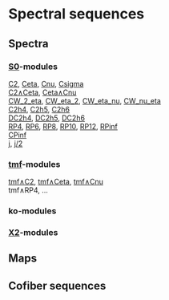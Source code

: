 # Spectral sequences
## Spectra
### [S0](./mix/S0_ss/index.html)-modules
[C2](./mix/C2_ss/index.html), [Ceta](./mix/Ceta_ss/index.html), [Cnu](./mix/Cnu_ss/index.html), [Csigma](./mix/Csigma_ss/index.html)<br>
[C2∧Ceta](./mix/C2_Ceta_ss/index.html), [Ceta∧Cnu](./mix/Ceta_Cnu_ss/index.html)<br>
[CW_2_eta](./mix/CW_2_eta_ss/index.html), [CW_eta_2](./mix/CW_eta_2_ss/index.html), [CW_eta_nu](./mix/CW_eta_nu_ss/index.html), [CW_nu_eta](./mix/CW_nu_eta_ss/index.html)<br>
[C2h4](./mix/C2h4_ss/index.html), [C2h5](./mix/C2h5_ss/index.html), [C2h6](./mix/C2h6_ss/index.html)<br>
[DC2h4](./mix/DC2h4_ss/index.html), [DC2h5](./mix/DC2h5_ss/index.html), [DC2h6](./mix/DC2h6_ss/index.html)<br>
[RP4](./mix/RP1_4_ss/index.html), [RP6](./mix/RP1_6_ss/index.html), [RP8](./mix/RP1_8_ss/index.html), [RP10](./mix/RP1_10_ss/index.html), [RP12](./mix/RP1_12_ss/index.html), [RPinf](./mix/RP1_261_ss/index.html)<br>
[CPinf](./mix/CP1_128_ss/index.html)<br>
[j](./mix/j_ss/index.html), [j/2](./mix/j_C2_ss/index.html)<br>

### [tmf](./mix/tmf_ss/index.html)-modules
[tmf∧C2](./mix/tmf_C2_ss/index.html), [tmf∧Ceta](./mix/tmf_Ceta_ss/index.html), [tmf∧Cnu](./mix/tmf_Cnu_ss/index.html)<br>
tmf∧RP4, ...

### ko-modules

### [X2](./mix/X2_ss/index.html)-modules

## Maps

## Cofiber sequences
